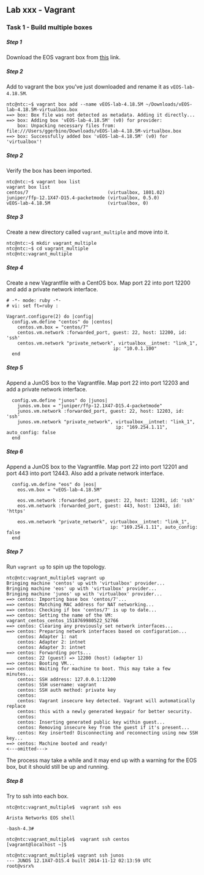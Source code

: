 ## Lab xxx - Vagrant

### Task 1 - Build multiple boxes

##### Step 1

Download the EOS vagrant box from [this](link) link.

##### Step 2

Add to vagrant the box you've just downloaded and rename it as `vEOS-lab-4.18.5M`.

```
ntc@ntc:~$ vagrant box add --name vEOS-lab-4.18.5M ~/Downloads/vEOS-lab-4.18.5M-virtualbox.box
==> box: Box file was not detected as metadata. Adding it directly...
==> box: Adding box 'vEOS-lab-4.18.5M' (v0) for provider:
    box: Unpacking necessary files from: file:///Users/ggerbino/Downloads/vEOS-lab-4.18.5M-virtualbox.box
==> box: Successfully added box 'vEOS-lab-4.18.5M' (v0) for 'virtualbox'!
```


##### Step 2

Verify the box has been imported.

```
ntc@ntc:~$ vagrant box list
vagrant box list
centos/7                             (virtualbox, 1801.02)
juniper/ffp-12.1X47-D15.4-packetmode (virtualbox, 0.5.0)
vEOS-lab-4.18.5M                     (virtualbox, 0)
```


##### Step 3

Create a new directory called `vagrant_multiple` and move into it.

```
ntc@ntc:~$ mkdir vagrant_multiple
ntc@ntc:~$ cd vagrant_multiple
ntc@ntc:vagrant_multiple
```

##### Step 4

Create a new Vagrantfile with a CentOS box. Map port 22 into port 12200 and add a private network interface.

```
# -*- mode: ruby -*-
# vi: set ft=ruby :

Vagrant.configure(2) do |config|
  config.vm.define "centos" do |centos|
    centos.vm.box = "centos/7"
    centos.vm.network :forwarded_port, guest: 22, host: 12200, id: 'ssh'
    centos.vm.network "private_network", virtualbox__intnet: "link_1",
                                       ip: "10.0.1.100"
  end
```

##### Step 5

Append a JunOS box to the Vagrantfile. Map port 22 into port 12203 and add a private network interface.

```
  config.vm.define "junos" do |junos|
    junos.vm.box = "juniper/ffp-12.1X47-D15.4-packetmode"
    junos.vm.network :forwarded_port, guest: 22, host: 12203, id: 'ssh'
    junos.vm.network "private_network", virtualbox__intnet: "link_1",
                                        ip: "169.254.1.11", auto_config: false
  end
```


##### Step 6

Append a JunOS box to the Vagrantfile. Map port 22 into port 12201 and port 443 into port 12443. Also add a private network interface.

```
  config.vm.define "eos" do |eos|
    eos.vm.box = "vEOS-lab-4.18.5M"

    eos.vm.network :forwarded_port, guest: 22, host: 12201, id: 'ssh'
    eos.vm.network :forwarded_port, guest: 443, host: 12443, id: 'https'

    eos.vm.network "private_network", virtualbox__intnet: "link_1",
                                      ip: "169.254.1.11", auto_config: false
  end
```

##### Step 7

Run `vagrant up` to spin up the topology.

```
ntc@ntc:vagrant_multiple$ vagrant up
Bringing machine 'centos' up with 'virtualbox' provider...
Bringing machine 'eos' up with 'virtualbox' provider...
Bringing machine 'junos' up with 'virtualbox' provider...
==> centos: Importing base box 'centos/7'...
==> centos: Matching MAC address for NAT networking...
==> centos: Checking if box 'centos/7' is up to date...
==> centos: Setting the name of the VM: vagrant_centos_centos_1518769980522_52766
==> centos: Clearing any previously set network interfaces...
==> centos: Preparing network interfaces based on configuration...
    centos: Adapter 1: nat
    centos: Adapter 2: intnet
    centos: Adapter 3: intnet
==> centos: Forwarding ports...
    centos: 22 (guest) => 12200 (host) (adapter 1)
==> centos: Booting VM...
==> centos: Waiting for machine to boot. This may take a few minutes...
    centos: SSH address: 127.0.0.1:12200
    centos: SSH username: vagrant
    centos: SSH auth method: private key
    centos:
    centos: Vagrant insecure key detected. Vagrant will automatically replace
    centos: this with a newly generated keypair for better security.
    centos:
    centos: Inserting generated public key within guest...
    centos: Removing insecure key from the guest if it's present...
    centos: Key inserted! Disconnecting and reconnecting using new SSH key...
==> centos: Machine booted and ready!
<---omitted--->
```

The process may take a while and it may end up with a warning for the EOS box, but it should still be up and running.

##### Step 8

Try to ssh into each box.

```
ntc@ntc:vagrant_multiple$  vagrant ssh eos

Arista Networks EOS shell

-bash-4.3#
```

```
ntc@ntc:vagrant_multiple$  vagrant ssh centos
[vagrant@localhost ~]$
```

```
ntc@ntc:vagrant_multiple$ vagrant ssh junos
--- JUNOS 12.1X47-D15.4 built 2014-11-12 02:13:59 UTC
root@vsrx%
```
